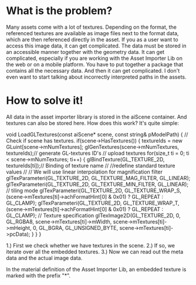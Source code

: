 # What is the problem?
Many assets come with a lot of textures. Depending on the format, the referenced textures are available as image files next to the format data, which are then referenced directly in the asset. If you as a user want to access this image data, it can get complicated. The data must be stored in an accessible manner together with the geometry data. It can get complicated, especially if you are working with the Asset Importer Lib on the web or on a mobile platform. You have to put together a package that contains all the necessary data. And then it can get complicated. I don't even want to start talking about incorrectly interpreted paths in the assets.

# How to solve it!
All data in the asset importer library is stored in the aiScene container. And textures can also be stored here. How does this work? It's quite simple:

void LoadGLTextures(const aiScene* scene, const string& pModelPath)
{
	// Check if scene has textures.
	if(scene->HasTextures())
	{
		textureIds = new GLuint[scene->mNumTextures];
		glGenTextures(scene->mNumTextures, textureIds);// generate GL-textures ID's
		// upload textures
		for(size_t ti = 0; ti < scene->mNumTextures; ti++)
		{
			glBindTexture(GL_TEXTURE_2D, textureIds[ti]);// Binding of texture name
			//
			//redefine standard texture values
			//
			// We will use linear interpolation for magnification filter
			glTexParameteri(GL_TEXTURE_2D, GL_TEXTURE_MAG_FILTER, GL_LINEAR);
			glTexParameteri(GL_TEXTURE_2D, GL_TEXTURE_MIN_FILTER, GL_LINEAR);
			// tiling mode
			glTexParameteri(GL_TEXTURE_2D, GL_TEXTURE_WRAP_S, (scene->mTextures[ti]->achFormatHint[0] & 0x01) ? GL_REPEAT : GL_CLAMP);
			glTexParameteri(GL_TEXTURE_2D, GL_TEXTURE_WRAP_T, (scene->mTextures[ti]->achFormatHint[0] & 0x01) ? GL_REPEAT : GL_CLAMP);
			// Texture specification
			glTexImage2D(GL_TEXTURE_2D, 0, GL_RGBA8, scene->mTextures[ti]->mWidth, scene->mTextures[ti]->mHeight, 0, GL_BGRA, GL_UNSIGNED_BYTE,
							scene->mTextures[ti]->pcData);
		}
	}
}

1.) First we check whether we have textures in the scene.
2.) If so, we iterate over all the embedded textures.
3.) Now we can read out the meta data and the actual image data.

In the material definition of the Asset Importer Lib, an embedded texture is marked with the prefix "*".